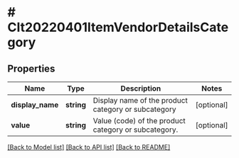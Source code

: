 # # CIt20220401ItemVendorDetailsCategory

## Properties

Name | Type | Description | Notes
------------ | ------------- | ------------- | -------------
**display_name** | **string** | Display name of the product category or subcategory | [optional]
**value** | **string** | Value (code) of the product category or subcategory. | [optional]

[[Back to Model list]](../../README.md#models) [[Back to API list]](../../README.md#endpoints) [[Back to README]](../../README.md)

